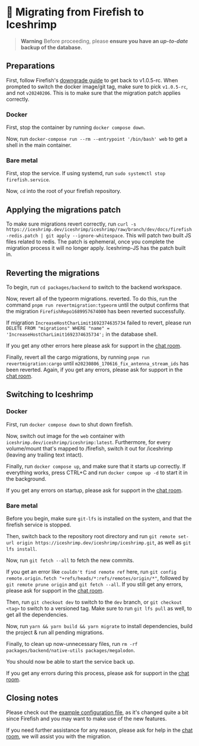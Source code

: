 # 🚚 Migrating from Firefish to Iceshrimp

> **Warning**
> Before proceeding, please **ensure you have an *up-to-date* backup of the database.**

## Preparations
First, follow Firefish's [downgrade guide](https://firefish.dev/firefish/firefish/-/blob/downgrade/docs/downgrade.md) to get back to v1.0.5-rc. When prompted to switch the docker image/git tag, make sure to pick `v1.0.5-rc`, and not `v20240206`. This is to make sure that the migration patch applies correctly.

### Docker
First, stop the container by running `docker compose down`.

Now, run `docker-compose run --rm --entrypoint '/bin/bash' web` to get a shell in the main container.

### Bare metal
First, stop the service. If using systemd, run `sudo systemctl stop firefish.service`.

Now, `cd` into the root of your firefish repository.

## Applying the migrations patch
To make sure migrations revert correctly, run `curl -s https://iceshrimp.dev/iceshrimp/iceshrimp/raw/branch/dev/docs/firefish-redis.patch | git apply --ignore-whitespace`. This will patch two built JS files related to redis. The patch is ephemeral, once you complete the migration process it will no longer apply. Iceshrimp-JS has the patch built in.

## Reverting the migrations
To begin, run `cd packages/backend` to switch to the backend workspace.

Now, revert all of the typeorm migrations. reverted. To do this, run the command `pnpm run revertmigration:typeorm` until the output confirms that the migration `FirefishRepo1689957674000` has been reverted successfully.

If migration `IncreaseHostCharLimit1692374635734` failed to revert, please run `DELETE FROM "migrations" WHERE "name" = 'IncreaseHostCharLimit1692374635734';` in the database shell.

If you get any other errors here please ask for support in the [chat room](https://chat.iceshrimp.dev).

Finally, revert all the cargo migrations, by running `pnpm run revertmigration:cargo` until `m20230806_170616_fix_antenna_stream_ids` has been reverted. Again, if you get any errors, please ask for support in the [chat room](https://chat.iceshrimp.dev).

## Switching to Iceshrimp
### Docker
First, run `docker compose down` to shut down firefish.

Now, switch out image for the `web` container with `iceshrimp.dev/iceshrimp/iceshrimp:latest`.
Furthermore, for every volume/mount that's mapped to /firefish, switch it out for /iceshrimp (leaving any trailing text intact).

Finally, run `docker compose up`, and make sure that it starts up correctly. If everything works, press CTRL+C and run `docker compoe up -d` to start it in the background.

If you get any errors on startup, please ask for support in the [chat room](https://chat.iceshrimp.dev).

### Bare metal
Before you begin, make sure `git-lfs` is installed on the system, and that the firefish service is stopped.

Then, switch back to the repository root directory and run `git remote set-url origin https://iceshrimp.dev/iceshrimp/iceshrimp.git`, as well as `git lfs install`.

Now, run `git fetch --all` to fetch the new commits.

If you get an error like `couldn't find remote ref` here, run `git config remote.origin.fetch "+refs/heads/*:refs/remotes/origin/*"`, followed by `git remote prune origin` and `git fetch --all`. If you still get any errors,  please ask for support in the [chat room](https://chat.iceshrimp.dev).

Then, run `git checkout dev` to switch to the `dev` branch, or `git checkout <tag>` to switch to a versioned tag. Make sure to run `git lfs pull` as well, to get all the dependencies.

Now, run `yarn && yarn build && yarn migrate` to install dependencies, build the project & run all pending migrations.

Finally, to clean up now-unnecessary files, run `rm -rf packages/backend/native-utils packages/megalodon`.

You should now be able to start the service back up.

If you get any errors during this process, please ask for support in the [chat room](https://chat.iceshrimp.dev).

## Closing notes
Please check out the [example configuration file](https://iceshrimp.dev/iceshrimp/iceshrimp/src/branch/dev/.config/example.yml), as it's changed quite a bit since Firefish and you may want to make use of the new features.

If you need further assistance for any reason, please ask for help in the [chat room](https://chat.iceshrimp.dev), we will assist you with the migration.
